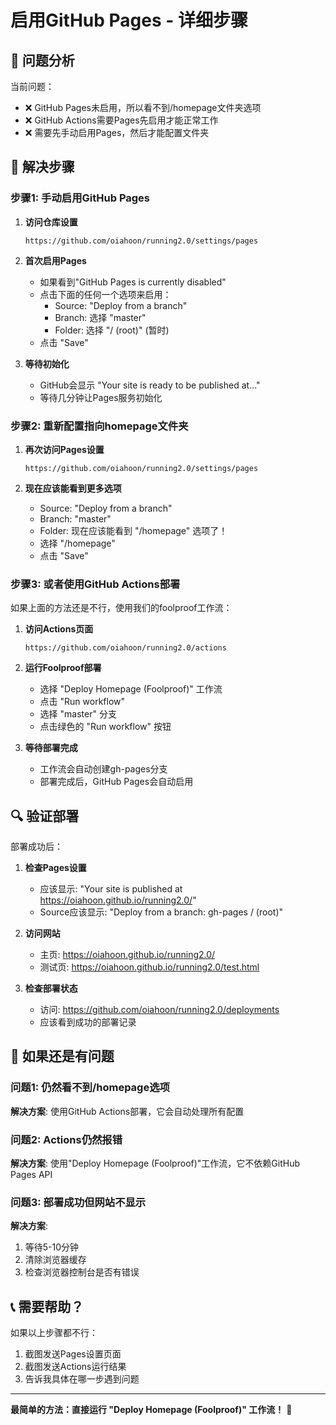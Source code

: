 # 启用GitHub Pages - 详细步骤

## 🎯 问题分析

当前问题：
- ❌ GitHub Pages未启用，所以看不到/homepage文件夹选项
- ❌ GitHub Actions需要Pages先启用才能正常工作
- ❌ 需要先手动启用Pages，然后才能配置文件夹

## 🚀 解决步骤

### 步骤1: 手动启用GitHub Pages

1. **访问仓库设置**
   ```
   https://github.com/oiahoon/running2.0/settings/pages
   ```

2. **首次启用Pages**
   - 如果看到"GitHub Pages is currently disabled"
   - 点击下面的任何一个选项来启用：
     - Source: "Deploy from a branch"
     - Branch: 选择 "master" 
     - Folder: 选择 "/ (root)" (暂时)
   - 点击 "Save"

3. **等待初始化**
   - GitHub会显示 "Your site is ready to be published at..."
   - 等待几分钟让Pages服务初始化

### 步骤2: 重新配置指向homepage文件夹

1. **再次访问Pages设置**
   ```
   https://github.com/oiahoon/running2.0/settings/pages
   ```

2. **现在应该能看到更多选项**
   - Source: "Deploy from a branch" 
   - Branch: "master"
   - Folder: 现在应该能看到 "/homepage" 选项了！
   - 选择 "/homepage"
   - 点击 "Save"

### 步骤3: 或者使用GitHub Actions部署

如果上面的方法还是不行，使用我们的foolproof工作流：

1. **访问Actions页面**
   ```
   https://github.com/oiahoon/running2.0/actions
   ```

2. **运行Foolproof部署**
   - 选择 "Deploy Homepage (Foolproof)" 工作流
   - 点击 "Run workflow"
   - 选择 "master" 分支
   - 点击绿色的 "Run workflow" 按钮

3. **等待部署完成**
   - 工作流会自动创建gh-pages分支
   - 部署完成后，GitHub Pages会自动启用

## 🔍 验证部署

部署成功后：

1. **检查Pages设置**
   - 应该显示: "Your site is published at https://oiahoon.github.io/running2.0/"
   - Source应该显示: "Deploy from a branch: gh-pages / (root)"

2. **访问网站**
   - 主页: https://oiahoon.github.io/running2.0/
   - 测试页: https://oiahoon.github.io/running2.0/test.html

3. **检查部署状态**
   - 访问: https://github.com/oiahoon/running2.0/deployments
   - 应该看到成功的部署记录

## 🐛 如果还是有问题

### 问题1: 仍然看不到/homepage选项
**解决方案**: 使用GitHub Actions部署，它会自动处理所有配置

### 问题2: Actions仍然报错
**解决方案**: 使用"Deploy Homepage (Foolproof)"工作流，它不依赖GitHub Pages API

### 问题3: 部署成功但网站不显示
**解决方案**: 
1. 等待5-10分钟
2. 清除浏览器缓存
3. 检查浏览器控制台是否有错误

## 📞 需要帮助？

如果以上步骤都不行：
1. 截图发送Pages设置页面
2. 截图发送Actions运行结果
3. 告诉我具体在哪一步遇到问题

---

**最简单的方法：直接运行 "Deploy Homepage (Foolproof)" 工作流！** 🚀
